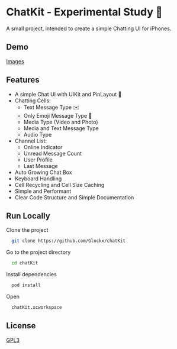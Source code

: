 
# ChatKit - Experimental Study 🎏

A small project, intended to create a simple Chatting UI for iPhones.

## Demo

[Images](https://imgur.com/a/Kb5RYAe)

## Features

- A simple Chat UI with UIKit and PinLayout 📱
- Chatting Cells:
  - Text Message Type ✉️
  - Only Emoji Message Type 💌
  - Media Type (Video and Photo)
  - Media and Text Message Type
  - Audio Type
 - Channel List:
	 - Online Indicator
	 - Unread Message Count
	 - User Profile
	 - Last Message
- Auto Growing Chat Box
- Keyboard Handling
- Cell Recycling and Cell Size Caching
- Simple and Performant
- Clear Code Structure and Simple Documentation

## Run Locally

Clone the project

```bash
  git clone https://github.com/Glockx/chatKit
```

Go to the project directory

```bash
  cd chatKit
```

Install dependencies

```bash
  pod install
```

Open

```bash
  chatKit.xcworkspace
```

## License

[GPL3](https://www.gnu.org/licenses/gpl-3.0.en.html)
